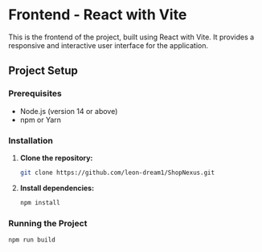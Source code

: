 # Frontend - React with Vite

This is the frontend of the project, built using React with Vite. It provides a responsive and interactive user interface for the application.

## Project Setup

### Prerequisites

- Node.js (version 14 or above)
- npm or Yarn

### Installation

1. **Clone the repository:**
   ```bash
   git clone https://github.com/leon-dream1/ShopNexus.git

2. **Install dependencies:**
   ```bash
   npm install

### Running the Project
   ```bash
   npm run build

